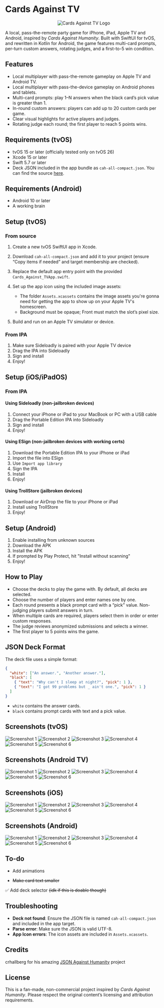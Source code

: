 # Cards Against TV
<p align="center">
  <img src="https://i.ibb.co/BJLF6y5/catv.png" alt="Cards Against TV Logo">
</p>


A local, pass-the-remote party game for iPhone, iPad, Apple TV and Android, inspired by *Cards Against Humanity*. Built with SwiftUI for tvOS, and rewritten in Kotlin for Android, the game features multi-card prompts, per-turn custom answers, rotating judges, and a first-to-5 win condition.

## Features

* Local multiplayer with pass-the-remote gameplay on Apple TV and Android TV.
* Local multiplayer with pass-the-device gameplay on Android phones and tablets.
* Multi-card prompts: play 1–N answers when the black card’s pick value is greater than 1.
* In-round custom answers: players can add up to 20 custom cards per game.
* Clear visual highlights for active players and judges.
* Rotating judge each round; the first player to reach 5 points wins.

## Requirements (tvOS)

* tvOS 15 or later (officially tested only on tvOS 26)
* Xcode 15 or later
* Swift 5.7 or later
* Deck JSON included in the app bundle as `cah-all-compact.json`. You can find the source [here](https://github.com/crhallberg/json-against-humanity/blob/latest/cah-all-compact.json).

## Requirements (Android)
* Android 10 or later
* A working brain

## Setup (tvOS)

### From source

1. Create a new tvOS SwiftUI app in Xcode.
2. Download `cah-all-compact.json` and add it to your project (ensure “Copy items if needed” and target membership are checked).
3. Replace the default app entry point with the provided `Cards_Against_TVApp.swift`.
4. Set up the app icon using the included image assets:

   * The folder `Assets.xcassets` contains the image assets you're gonna need for getting the app to show up on your Apple TV's homescreen.
   * Background must be opaque; Front must match the slot’s pixel size.
5. Build and run on an Apple TV simulator or device.

### From IPA
1. Make sure Sideloadly is paired with your Apple TV device
2. Drag the IPA into Sideloadly
3. Sign and install
4. Enjoy!

## Setup (iOS/iPadOS)

### From IPA
#### Using Sideloadly (non-jailbroken devices)
1. Connect your iPhone or iPad to your MacBook or PC with a USB cable
2. Drag the Portable Edition IPA into Sideloadly
3. Sign and install
4. Enjoy!

#### Using ESign (non-jailbroken devices with working certs)
1. Download the Portable Edition IPA to your iPhone or iPad
2. Import the file into ESign
3. Use `Import app library`
4. Sign the IPA
5. Install
6. Enjoy!

#### Using TrollStore (jailbroken devices)
1. Download or AirDrop the file to your iPhone or iPad
2. Install using TrollStore
3. Enjoy!

## Setup (Android)
1. Enable installing from unknown sources
2. Download the APK
3. Install the APK
4. If prompted by Play Protect, hit "Install without scanning"
5. Enjoy!

## How to Play

* Choose the decks to play the game with. By default, all decks are selected.
* Choose the number of players and enter names one by one.
* Each round presents a black prompt card with a “pick” value. Non-judging players submit answers in turn.
* When multiple cards are required, players select them in order or enter custom responses.
* The judge reviews anonymized submissions and selects a winner.
* The first player to 5 points wins the game.

## JSON Deck Format

The deck file uses a simple format:

```json
{
  "white": ["An answer.", "Another answer."],
  "black": [
    { "text": "Why can't I sleep at night?", "pick": 1 },
    { "text": "I got 99 problems but _ ain't one.", "pick": 1 }
  ]
}
```

* `white` contains the answer cards.
* `black` contains prompt cards with text and a pick value.

## Screenshots (tvOS)
![Screenshot 1](https://i.ibb.co/9k6LrMLS/Screenshot-2025-08-31-at-02-26-14.png)
![Screenshot 2](https://i.ibb.co/G687gZR/Screenshot-2025-08-31-at-02-27-24.png)
![Screenshot 3](https://i.ibb.co/8gWHHWjS/Screenshot-2025-08-31-at-02-27-09.png)
![Screenshot 4](https://i.ibb.co/fG4SqTs5/Screenshot-2025-08-31-at-02-27-54.png)
![Screenshot 5](https://i.ibb.co/tpK9PB6n/Screenshot-2025-08-31-at-02-28-18.png)
![Screenshot 6](https://i.ibb.co/Xx8zmNCs/Screenshot-2025-08-31-at-02-32-40.png)

## Screenshots (Android TV)
![Screenshot 1](https://i.ibb.co/gLYP50mn/Screenshot-20250901-001742.png)
![Screenshot 2](https://i.ibb.co/sdTG7HL9/Screenshot-20250901-003328.png)
![Screenshot 3](https://i.ibb.co/chTDYzXy/Screenshot-20250901-002015.png)
![Screenshot 4](https://i.ibb.co/Rp31v0pC/Screenshot-20250901-002105.png)
![Screenshot 5](https://i.ibb.co/QjqRRTp6/Screenshot-20250901-003049.png)
![Screenshot 6](https://i.ibb.co/C535r3jm/Screenshot-20250901-002406.png)

## Screenshots (iOS)
![Screenshot 1](https://i.ibb.co/SwPnTrHN/IMG-3197.png)
![Screenshot 2](https://i.ibb.co/7xwVPXH5/IMG-3198.png)
![Screenshot 3](https://i.ibb.co/q24rHVF/IMG-3199.png)
![Screenshot 4](https://i.ibb.co/1JXbVVJL/IMG-3200.png)
![Screenshot 5](https://i.ibb.co/h1wkcgCx/IMG-3201.png)
![Screenshot 6](https://i.ibb.co/KH4MnW4/IMG-3202.png)

## Screenshots (Android)
![Screenshot 1](https://i.ibb.co/hNRRCqY/Screenshot-20250902-010117.png)
![Screenshot 2](https://i.ibb.co/1fyGPQNg/Screenshot-20250902-010732.png)
![Screenshot 3](https://i.ibb.co/FLdSNZBv/Screenshot-20250902-010802.png)
![Screenshot 4](https://i.ibb.co/23czZcX5/Screenshot-20250902-010832.png)
![Screenshot 5](https://i.ibb.co/LyPCTj3/Screenshot-20250902-011221.png)
![Screenshot 6](https://i.ibb.co/hxCfX8Ps/Screenshot-20250902-011101.png)

## To-do
- Add animations

- ~~Make card text smaller~~

✅ Add deck selector ~~(idk if this is doable though)~~


## Troubleshooting

* **Deck not found**: Ensure the JSON file is named `cah-all-compact.json` and included in the app target.
* **Parse error**: Make sure the JSON is valid UTF-8.
* **App Icon errors**: The icon assets are included in `Assets.xcassets`.

## Credits
crhallberg for his amazing [JSON Against Humanity](https://github.com/crhallberg/json-against-humanity) project

## License

This is a fan-made, non-commercial project inspired by *Cards Against Humanity*. Please respect the original content’s licensing and attribution requirements.
